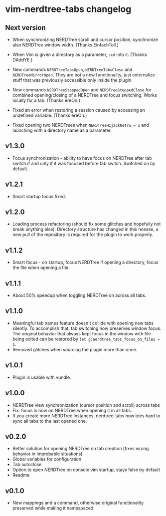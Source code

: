 # vim-nerdtree-tabs changelog

## Next version

* When synchronizing NERDTree scroll and cursor position, synchronize also
  NERDTree window width. (Thanks EinfachToll.)

* When Vim is given a directory as a parameter, `:cd` into it. (Thanks DAddYE.)

* New commands `NERDTreeTabsOpen`, `NERDTreeTabsClose` and
  `NERDTreeMirrorOpen`. They are not a new functionality, just externalize
  stuff that was previously accessible only inside the plugin.

* New commands `NERDTreeSteppedOpen` and `NERDTreeSteppedClose` for combined
  opening/closing of a NERDTree and focus switching. Works locally for a tab.
  (Thanks ereOn.)

* Fixed an error when restoring a session caused by accessing an undefined
  variable. (Thanks ereOn.)

* Fixed opening two NERDTrees when `NERDTreeHijackNetrw = 1` and launching
  with a directory name as a parameter.

## v1.3.0

* Focus synchronization - ability to have focus on NERDTree after tab switch
  if and only if it was focused before tab switch. Switched on by default.

## v1.2.1

* Smart startup focus fixed.

## v1.2.0

* Loading process refactoring (should fix some glitches and hopefully not
  break anything else). Directory structure has changed in this release,
  a new pull of the repository is required for the plugin to work properly.

## v1.1.2

* Smart focus - on startup, focus NERDTree if opening a directory, focus the
  file when opening a file.

## v1.1.1

* About 50% speedup when toggling NERDTree on across all tabs.

## v1.1.0

* Meaningful tab names feature doesn't collide with opening new tabs silently.
  To accomplish that, tab switching now preserves window focus. The original
  behavior that always kept focus in the window with file being edited can be
  restored by `let g:nerdtree_tabs_focus_on_files = 1`.
* Removed glitches when sourcing the plugin more than once.

## v1.0.1

* Plugin is usable with vundle.

## v1.0.0

* NERDTree view synchronization (cursor position and scroll) across tabs
* Fix: focus is now on NERDTree when opening it in all tabs.
* If you create more NERDTree instances, nerdtree-tabs now tries hard to sync
  all tabs to the last opened one.

## v0.2.0

* Better solution for opening NERDTree on tab creation (fixes wrong behavior in
  improbable situations)
* Global variables for configuration
* Tab autoclose
* Option to open NERDTree on console vim startup, stays false by default
* Readme


## v0.1.0

* New mappings and a command, otherwise original functionality preserved while making it namespaced
